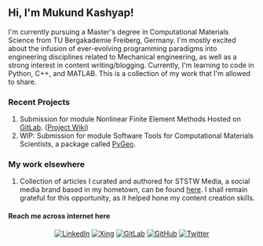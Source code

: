 ##                                                            Hi, I'm Mukund Kashyap!
<!--
**MukundKashyap97/MukundKashyap97** is a ✨ _special_ ✨ repository because its `README.md` (this file) appears on your GitHub profile.
<!--
Here are some ideas to get you started:
- 🔭 I’m currently working on ...
- 🌱 I’m currently learning ...
- 👯 I’m looking to collaborate on ...
- 🤔 I’m looking for help with ...
- 💬 Ask me about ...
- 📫 How to reach me: ...
- 😄 Pronouns: ...
- ⚡ Fun fact: ...
-->
I'm currently pursuing a Master's degree in Computational Materials Science from TU Bergakademie Freiberg, Germany. I'm mostly excited about the infusion of ever-evolving programming paradigms into engineering disciplines related to Mechanical engineering, as well as a strong interest in content writing/blogging. Currently, I'm learning to code in Python, C++, and MATLAB. This is a collection of my work that I'm allowed to share.

### Recent Projects
1. Submission for module Nonlinear Finite Element Methods Hosted on [GitLab](https://gitlab.com/MukundKashyap97/nfem-st2020-submission). ([Project Wiki](https://gitlab.com/MukundKashyap97/nfem-st2020-submission/-/wikis/_sidebar/))
1. WIP: Submission for module Software Tools for Computational Materials Scientists, a package called [PyGeo](https://github.com/MukundKashyap97/65163_sotol1920_submission).


### My work elsewhere
1. Collection of articles I curated and authored for STSTW Media, a social media brand based in my hometown, can be found [here](https://www.ststworld.com/author/mukund-kashyap/). I shall remain grateful for this opportunity, as it helped hone my content creation skills.



#### Reach me across internet here
<p align="center">
  <a href="https://www.linkedin.com/in/vmkyedunuthala/"><img src="https://img.shields.io/badge/LinkedIn--_.svg?style=flat-square&color=0077B5&logo=linkedin" alt="LinkedIn"></a>
  <a href="https://www.xing.com/profile/VenkataMukundKashyap_Yedunuthala"><img src="https://img.shields.io/badge/Xing--_.svg?style=flat-square&color=006567&labelColor=006567&logo=xing" alt="Xing"></a>
  <a href="https://gitlab.com/MukundKashyap97"><img src="https://img.shields.io/badge/GitLab--_.svg?style=flat-square&color=FCA121&logo=gitlab" alt="GitLab"></a>
  <a href="https://github.com/MukundKashyap97"><img src="https://img.shields.io/badge/GitHub--_.svg?style=flat-square&color=181717&labelColor=181717&logo=github" alt="GitHub"></a>
  <a href="https://twitter.com/notmukundh"><img src="https://img.shields.io/badge/Twitter--_.svg?style=flat-square&color=1DA1F2&logo=Twitter" alt="Twitter"></a>

</p>

